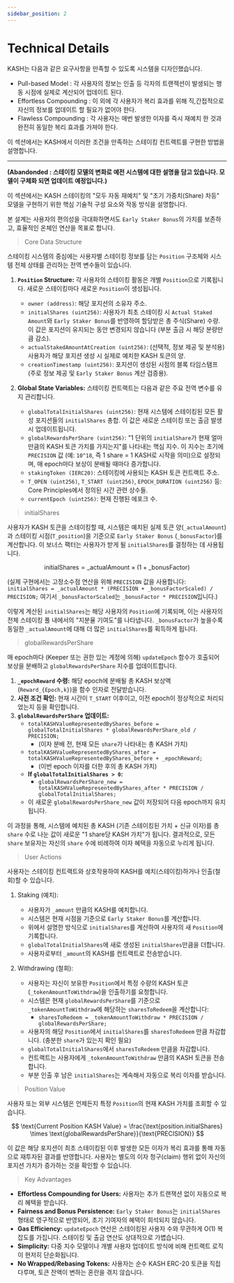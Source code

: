 ```yaml
---
sidebar_position: 2
---
```


# Technical Details

KASH는 다음과 같은 요구사항을 만족할 수 있도록 시스템을 디자인했습니다.

+ Pull-based Model : 각 사용자의 정보는 인출 등 각자의 트랜젝션이 발생되는 행동 시점에 실제로 계산되어 업데이트 된다.
+ Effortless Compounding : 이 외에 각 사용자가 복리 효과를 위해 직,간접적으로 자신의 정보를 업데이트 할 필요가 없어야 한다.
+ Flawless Compounding : 각 사용자는 매번 발생한 이자를 즉시 재예치 한 것과 완전히 동일한 복리 효과를 가져야 한다.

이 섹션에서는 KASH에서 이러한 조건을 만족하는 스테이킹 컨트랙트를 구현한 방법을 설명합니다.

---

**(Abandonded : 스테이킹 모델의 변화로 예전 시스템에 대한 설명을 담고 있습니다. 모델이 구체화 되면 업데이트 예정입니다.)**

이 섹션에서는 KASH 스테이킹의 "모두 자동 재예치" 및 "초기 가중치(Share) 차등" 모델을 구현하기 위한 핵심 기술적 구성 요소와 작동 방식을 설명합니다. 

본 설계는 사용자의 편의성을 극대화하면서도 `Early Staker Bonus`의 가치를 보존하고, 효율적인 온체인 연산을 목표로 합니다.

> Core Data Structure

스테이킹 시스템의 중심에는 사용자별 스테이킹 정보를 담는 `Position` 구조체와 시스템 전체 상태를 관리하는 전역 변수들이 있습니다.

1.  **`Position` Structure:**
    각 사용자의 스테이킹 활동은 개별 `Position`으로 기록됩니다. 새로운 스테이킹마다 새로운 `Position`이 생성됩니다.
    *   `owner (address)`: 해당 포지션의 소유자 주소.
    *   `initialShares (uint256)`: 사용자가 최초 스테이킹 시 `Actual Staked Amount`와 `Early Staker Bonus`를 반영하여 할당받은 총 주식(Share) 수량. 이 값은 포지션이 유지되는 동안 변경되지 않습니다 (부분 출금 시 해당 분량만큼 감소).
    *   `actualStakedAmountAtCreation (uint256)`: (선택적, 정보 제공 및 분석용) 사용자가 해당 포지션 생성 시 실제로 예치한 KASH 토큰의 양.
    *   `creationTimestamp (uint256)`: 포지션이 생성된 시점의 블록 타임스탬프 (주로 정보 제공 및 `Early Staker Bonus` 계산 검증용).

2.  **Global State Variables:**
    스테이킹 컨트랙트는 다음과 같은 주요 전역 변수를 유지 관리합니다.
    *   `globalTotalInitialShares (uint256)`: 현재 시스템에 스테이킹된 모든 활성 포지션들의 `initialShares` 총합. 이 값은 새로운 스테이킹 또는 출금 발생 시 업데이트됩니다.
    *   `globalRewardsPerShare (uint256)`: "1 단위의 `initialShare`가 현재 얼마만큼의 KASH 토큰 가치를 가지는지"를 나타내는 핵심 지수. 이 지수는 초기에 `PRECISION` 값 (예: `10^18`, 즉 1 share = 1 KASH로 시작을 의미)으로 설정되며, 매 epoch마다 보상이 분배될 때마다 증가합니다.
    *   `stakingToken (IERC20)`: 스테이킹에 사용되는 KASH 토큰 컨트랙트 주소.
    *   `T_OPEN (uint256)`, `T_START (uint256)`, `EPOCH_DURATION (uint256)` 등: Core Principles에서 정의된 시간 관련 상수들.
    *   `currentEpoch (uint256)`: 현재 진행된 에포크 수.

> initialShares

사용자가 KASH 토큰을 스테이킹할 때, 시스템은 예치된 실제 토큰 양(`_actualAmount`)과 스테이킹 시점(`T_position`)을 기준으로 `Early Staker Bonus` (`_bonusFactor`)를 계산합니다. 이 보너스 팩터는 사용자가 받게 될 `initialShares`를 결정하는 데 사용됩니다.

$$
\text{initialShares} = \text{\_actualAmount} \times (1 + \text{\_bonusFactor})
$$

(실제 구현에서는 고정소수점 연산을 위해 `PRECISION` 값을 사용합니다: `initialShares = _actualAmount * (PRECISION + _bonusFactorScaled) / PRECISION;` 여기서 `_bonusFactorScaled`는 `_bonusFactor * PRECISION`입니다.)

이렇게 계산된 `initialShares`는 해당 사용자의 `Position`에 기록되며, 이는 사용자의 전체 스테이킹 풀 내에서의 "지분율 기여도"를 나타냅니다. `_bonusFactor`가 높을수록 동일한 `_actualAmount`에 대해 더 많은 `initialShares`를 획득하게 됩니다.

> globalRewardsPerShare

매 epoch마다 (Keeper 또는 권한 있는 계정에 의해) `updateEpoch` 함수가 호출되어 보상을 분배하고 `globalRewardsPerShare` 지수를 업데이트합니다.

1.  **`_epochReward` 수령:** 해당 epoch에 분배될 총 KASH 보상액 (`Reward_{Epoch,k}`)을 함수 인자로 전달받습니다.
2.  **사전 조건 확인:** 현재 시간이 `T_START` 이후이고, 이전 epoch이 정상적으로 처리되었는지 등을 확인합니다.
3.  **`globalRewardsPerShare` 업데이트:**
    *   `totalKASHValueRepresentedByShares_before = globalTotalInitialShares * globalRewardsPerShare_old / PRECISION;`
        *   (이자 분배 전, 현재 모든 `share`가 나타내는 총 KASH 가치)
    *   `totalKASHValueRepresentedByShares_after = totalKASHValueRepresentedByShares_before + _epochReward;`
        *   (이번 epoch 이자를 더한 후의 총 KASH 가치)
    *   **If `globalTotalInitialShares > 0`:**
        *   `globalRewardsPerShare_new = totalKASHValueRepresentedByShares_after * PRECISION / globalTotalInitialShares;`
    *   이 새로운 `globalRewardsPerShare_new` 값이 저장되어 다음 epoch까지 유지됩니다.

이 과정을 통해, 시스템에 예치된 총 KASH (기존 스테이킹된 가치 + 신규 이자)를 총 `share` 수로 나눈 값이 새로운 "1 share당 KASH 가치"가 됩니다. 결과적으로, 모든 `share` 보유자는 자신의 `share` 수에 비례하여 이자 혜택을 자동으로 누리게 됩니다.

> User Actions

사용자는 스테이킹 컨트랙트와 상호작용하여 KASH를 예치(스테이킹)하거나 인출(철회)할 수 있습니다.

1.  Staking (예치):
    *   사용자가 `_amount` 만큼의 KASH를 예치합니다.
    *   시스템은 현재 시점을 기준으로 `Early Staker Bonus`를 계산합니다.
    *   위에서 설명한 방식으로 `initialShares`를 계산하여 사용자의 새 `Position`에 기록합니다.
    *   `globalTotalInitialShares`에 새로 생성된 `initialShares`만큼을 더합니다.
    *   사용자로부터 `_amount`의 KASH를 컨트랙트로 전송받습니다.

2.  Withdrawing (철회):
    *   사용자는 자신이 보유한 `Position`에서 특정 수량의 KASH 토큰(`_tokenAmountToWithdraw`)을 인출하기를 요청합니다.
    *   시스템은 현재 `globalRewardsPerShare`를 기준으로 `_tokenAmountToWithdraw`에 해당하는 `sharesToRedeem`을 계산합니다:
        *   `sharesToRedeem = _tokenAmountToWithdraw * PRECISION / globalRewardsPerShare;`
    *   사용자의 해당 `Position`에서 `initialShares`를 `sharesToRedeem` 만큼 차감합니다. (충분한 `share`가 있는지 확인 필요)
    *   `globalTotalInitialShares`에서 `sharesToRedeem` 만큼을 차감합니다.
    *   컨트랙트는 사용자에게 `_tokenAmountToWithdraw` 만큼의 KASH 토큰을 전송합니다.
    *   부분 인출 후 남은 `initialShares`는 계속해서 자동으로 복리 이자를 받습니다.

> Position Value

사용자 또는 외부 시스템은 언제든지 특정 `Position`의 현재 KASH 가치를 조회할 수 있습니다.

$$
\text{Current Position KASH Value} = \frac{\text{position.initialShares} \times \text{globalRewardsPerShare}}{\text{PRECISION}}
$$

이 값은 해당 포지션이 최초 스테이킹된 이후 발생한 모든 이자가 복리 효과를 통해 자동으로 재투자된 결과를 반영합니다. 사용자는 별도의 이자 청구(claim) 행위 없이 자신의 포지션 가치가 증가하는 것을 확인할 수 있습니다.

> Key Advantages

*   **Effortless Compounding for Users:** 사용자는 추가 트랜잭션 없이 자동으로 복리 혜택을 받습니다.
*   **Fairness and Bonus Persistence:** `Early Staker Bonus`는 `initialShares` 형태로 영구적으로 반영되어, 초기 기여자의 혜택이 희석되지 않습니다.
*   **Gas Efficiency:** `updateEpoch` 연산은 스테이킹된 사용자 수와 무관하게 O(1) 복잡도를 가집니다. 스테이킹 및 출금 연산도 상대적으로 가볍습니다.
*   **Simplicity:** 다중 지수 모델이나 개별 사용자 업데이트 방식에 비해 컨트랙트 로직이 현저히 단순화됩니다.
*   **No Wrapped/Rebasing Tokens:** 사용자는 순수 KASH ERC-20 토큰을 직접 다루며, 토큰 잔액이 변하는 혼란을 겪지 않습니다.